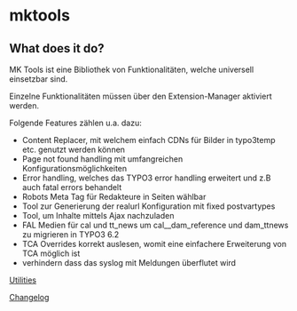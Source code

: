 mktools
=======

What does it do?
----------------

MK Tools ist eine Bibliothek von Funktionalitäten, welche universell einsetzbar sind.

Einzelne Funktionalitäten müssen über den Extension-Manager aktiviert werden.

Folgende Features zählen u.a. dazu:

-   Content Replacer, mit welchem einfach CDNs für Bilder in typo3temp etc. genutzt werden können
-   Page not found handling mit umfangreichen Konfigurationsmöglichkeiten
-   Error handling, welches das TYPO3 error handling erweitert und z.B auch fatal errors behandelt
-   Robots Meta Tag für Redakteure in Seiten wählbar
-   Tool zur Generierung der realurl Konfiguration mit fixed postvartypes
-   Tool, um Inhalte mittels Ajax nachzuladen
-   FAL Medien für cal und tt\_news um cal\_\_dam\_reference und dam\_ttnews zu migrieren in TYPO3 6.2
-   TCA Overrides korrekt auslesen, womit eine einfachere Erweiterung von TCA möglich ist
-   verhindern dass das syslog mit Meldungen überflutet wird


[Utilities](Documentation/Utilities/Index.md)

[Changelog](Documentation/Changelog.md)